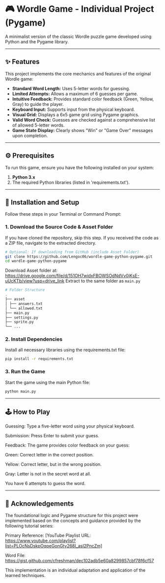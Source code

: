 # 🎮 Wordle Game - Individual Project (Pygame)

A minimalist version of the classic Wordle puzzle game developed using Python and the Pygame library.

---

## ✨ Features

This project implements the core mechanics and features of the original Wordle game:

* **Standard Word Length:** Uses 5-letter words for guessing.
* **Limited Attempts:** Allows a maximum of 6 guesses per game.
* **Intuitive Feedback:** Provides standard color feedback (Green, Yellow, Gray) to guide the player.
* **Keyboard Input:** Supports input from the physical keyboard.
* **Visual Grid:** Displays a 6x5 game grid using Pygame graphics.
* **Valid Word Check:** Guesses are checked against a comprehensive list of allowed 5-letter words.
* **Game State Display:** Clearly shows "Win" or "Game Over" messages upon completion.

---

## ⚙️ Prerequisites

To run this game, ensure you have the following installed on your system:

1. **Python 3.x**
2. The required Python libraries (listed in 'requirements.txt').

---

## 🚀 Installation and Setup

Follow these steps in your Terminal or Command Prompt:

### 1. Download the Source Code & Asset Folder

If you have cloned the repository, skip this step. If you received the code as a ZIP file, navigate to the extracted directory.

```Bash
# Optional: If downloading from GitHub (include Asset Folder)
git clone https://github.com/Lengoc06/wordle-game-python-pygame.git
cd wordle-game-python-pygame
```

Download Asset folder at: https://drive.google.com/file/d/151OH7widxFBOWSOdNdVv0jKsE-uUcKTb/view?usp=drive_link
Extract to the same folder as ```main.py```
```Bash
# Folder Structure
.
├── asset
│ ├── answers.txt
│ └── allowed.txt
├── main.py
├── settings.py
├── sprite.py
└── ...
```

### 2. Install Dependencies

Install all necessary libraries using the requirements.txt file:

```Bash
pip install -r requirements.txt
```

### 3. Run the Game

Start the game using the main Python file:

```Bash
python main.py
```

---

## 🕹️ How to Play

Guessing: Type a five-letter word using your physical keyboard.

Submission: Press Enter to submit your guess.

Feedback: The game provides color feedback on your guess:

Green: Correct letter in the correct position.

Yellow: Correct letter, but in the wrong position.

Gray: Letter is not in the secret word at all.

You have 6 attempts to guess the word.

---

## 🙏 Acknowledgements

The foundational logic and Pygame structure for this project were implemented based on the concepts and guidance provided by the following tutorial series:

Primary Reference: [YouTube Playlist URL: https://www.youtube.com/playlist?list=PLOcNsDskpOqpeGonGty268I_asI2PncZm]

Word File: https://gist.github.com/cfreshman/dec102adb5e60a8299857cbf78f6cf57

This implementation is an individual adaptation and application of the learned techniques.